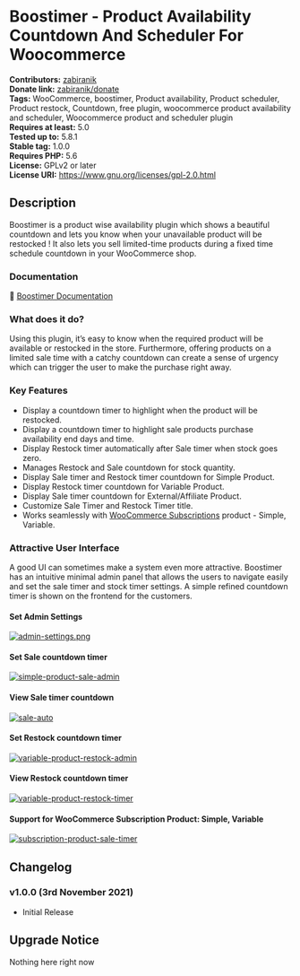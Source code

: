 # Boostimer - Product Availability Countdown And Scheduler For Woocommerce #
**Contributors:** [zabiranik](https://profiles.wordpress.org/zabiranik/)  
**Donate link:** [zabiranik/donate](https://www.buymeacoffee.com/zabiranik)  
**Tags:** WooCommerce, boostimer, Product availability, Product scheduler, Product restock, Countdown, free plugin, woocommerce product availability and scheduler, Woocommerce product and scheduler plugin  
**Requires at least:** 5.0  
**Tested up to:** 5.8.1  
**Stable tag:** 1.0.0  
**Requires PHP:** 5.6  
**License:** GPLv2 or later  
**License URI:** https://www.gnu.org/licenses/gpl-2.0.html

## Description ##

Boostimer is a product wise availability plugin which shows a beautiful countdown and lets you know when your unavailable product will be restocked ! It also lets you sell limited-time products during a fixed time schedule countdown in your WooCommerce shop.

### Documentation

📄 [Boostimer Documentation](https://boostimer.netlify.app)

### What does it do?

Using this plugin, it’s easy to know when the required product will be available or restocked in the store. Furthermore, offering products on a limited sale time with a catchy countdown can create a sense of urgency which can trigger the user to make the purchase right away.

### Key Features

- Display a countdown timer to highlight when the product will be restocked.
- Display a countdown timer to highlight sale products purchase availability end days and time.
- Display Restock timer automatically after Sale timer when stock goes zero.
- Manages Restock and Sale countdown for stock quantity.
- Display Sale timer and Restock timer countdown for Simple Product.
- Display Restock timer countdown for Variable Product.
- Display Sale timer countdown for External/Affiliate Product.
- Customize Sale Timer and Restock Timer title.
- Works seamlessly with [WooCommerce Subscriptions](https://woocommerce.com/products/woocommerce-subscriptions/) product - Simple, Variable.

### Attractive User Interface

A good UI can sometimes make a system even more attractive. Boostimer has an intuitive minimal admin panel that allows the users to navigate easily and set the sale timer and stock timer settings. A simple refined countdown timer is shown on the frontend for the customers.

#### Set Admin Settings
[![admin-settings.png](https://i.postimg.cc/ydJctCTs/admin-dashboard.png)]()

#### Set Sale countdown timer
[![simple-product-sale-admin](https://i.postimg.cc/ZqQP2139/05-simple-product-sale-admin.png)]()

#### View Sale timer countdown
[![sale-auto](https://i.postimg.cc/0NnFS5LT/09-sale-auto.png)]()

#### Set Restock countdown timer
[![variable-product-restock-admin](https://i.postimg.cc/8CpLLxkK/1.png)]()

#### View Restock countdown timer
[![variable-product-restock-timer](https://i.postimg.cc/1zXcW9gh/02-variable-product-restock-timer.png)]()

#### Support for WooCommerce Subscription Product: Simple, Variable
[![subscription-product-sale-timer](https://i.postimg.cc/wMXhtMrJ/03-subscription-product-sale-timer.png)]()


## Changelog ##

### v1.0.0 (3rd November 2021) ###

- Initial Release

## Upgrade Notice ##

Nothing here right now
